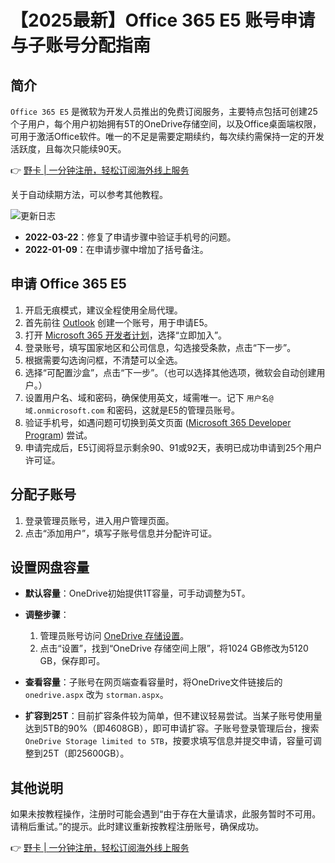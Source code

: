 # 【2025最新】Office 365 E5 账号申请与子账号分配指南

## 简介

`Office 365 E5` 是微软为开发人员推出的免费订阅服务，主要特点包括可创建25个子用户，每个用户初始拥有5T的OneDrive存储空间，以及Office桌面端权限，可用于激活Office软件。唯一的不足是需要定期续约，每次续约需保持一定的开发活跃度，且每次只能续90天。

👉 [野卡 | 一分钟注册，轻松订阅海外线上服务](https://bbtdd.com/yeka)

关于自动续期方法，可以参考其他教程。

![更新日志](https://bbtdd.com/wp-content/uploads/img/206575114402.webp)

- **2022-03-22**：修复了申请步骤中验证手机号的问题。
- **2022-01-09**：在申请步骤中增加了括号备注。

## 申请 Office 365 E5

1. 开启无痕模式，建议全程使用全局代理。
2. 首先前往 [Outlook](http://outlook.com) 创建一个账号，用于申请E5。
3. 打开 [Microsoft 365 开发者计划](https://developer.microsoft.com/zh-cn/microsoft-365/dev-program)，选择“立即加入”。
4. 登录账号，填写国家地区和公司信息，勾选接受条款，点击“下一步”。
5. 根据需要勾选询问框，不清楚可以全选。
6. 选择“可配置沙盒”，点击“下一步”。（也可以选择其他选项，微软会自动创建用户。）
7. 设置用户名、域和密码，确保使用英文，域需唯一。记下 `用户名@域.onmicrosoft.com` 和密码，这就是E5的管理员账号。
8. 验证手机号，如遇问题可切换到英文页面 ([Microsoft 365 Developer Program](https://developer.microsoft.com/en-us/microsoft-365/dev-program)) 尝试。
9. 申请完成后，E5订阅将显示剩余90、91或92天，表明已成功申请到25个用户许可证。

## 分配子账号

1. 登录管理员账号，进入用户管理页面。
2. 点击“添加用户”，填写子账号信息并分配许可证。

## 设置网盘容量

- **默认容量**：OneDrive初始提供1T容量，可手动调整为5T。
- **调整步骤**：
  1. 管理员账号访问 [OneDrive 存储设置](https://admin.onedrive.com/?v=StorageSettings)。
  2. 点击“设置”，找到“OneDrive 存储空间上限”，将1024 GB修改为5120 GB，保存即可。

- **查看容量**：子账号在网页端查看容量时，将OneDrive文件链接后的 `onedrive.aspx` 改为 `storman.aspx`。

- **扩容到25T**：目前扩容条件较为简单，但不建议轻易尝试。当某子账号使用量达到5TB的90%（即4608GB），即可申请扩容。子账号登录管理后台，搜索 `OneDrive Storage limited to 5TB`，按要求填写信息并提交申请，容量可调整到25T（即25600GB）。

## 其他说明

如果未按教程操作，注册时可能会遇到“由于存在大量请求，此服务暂时不可用。请稍后重试。”的提示。此时建议重新按教程注册账号，确保成功。

👉 [野卡 | 一分钟注册，轻松订阅海外线上服务](https://bbtdd.com/yeka)